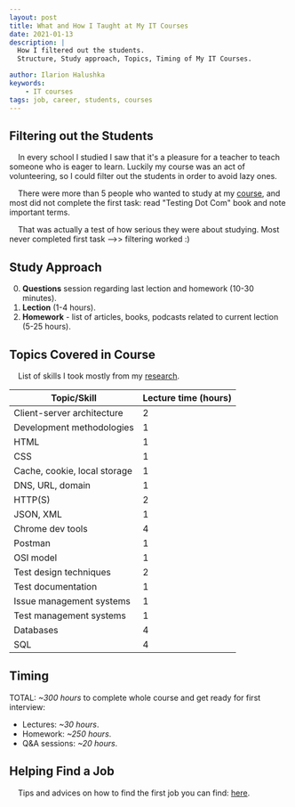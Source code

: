 ```yaml
---
layout: post
title: What and How I Taught at My IT Courses
date: 2021-01-13
description: |
  How I filtered out the students.
  Structure, Study approach, Topics, Timing of My IT Courses.

author: Ilarion Halushka
keywords:
    - IT courses
tags: job, career, students, courses
---
```


## Filtering out the Students
&nbsp;&nbsp;&nbsp; In every school I studied I saw that it's a pleasure for a teacher to teach someone who is eager to learn. 
Luckily my course was an act of volunteering, so I could filter out the students in order to avoid lazy ones.

&nbsp;&nbsp;&nbsp; There were more than 5 people who wanted to study at my
<a target="_blank" href="/Results-Of-My-IT-Courses">course</a>,
and most did not complete the first task: 
read "Testing Dot Com" book and note important terms.

&nbsp;&nbsp;&nbsp; That was actually a test of how serious they were about studying. 
Most never completed first task -->> filtering worked :)

## Study Approach

0. **Questions** session regarding last lection and homework (10-30 minutes).
1. **Lection** (1-4 hours).
2. **Homework** - list of articles, books, podcasts related to current lection (5-25 hours).

## Topics Covered in Course
&nbsp;&nbsp;&nbsp; List of skills I took mostly from my
<a target="_blank" href="/vacancies-analysis-for-QA-Engineers">research</a>.

Topic/Skill | Lecture time (hours)
--- | ---
Client-server architecture | 2
Development methodologies | 1
HTML | 1
CSS | 1
Cache, cookie, local storage | 1
DNS, URL, domain | 1
HTTP(S) | 2
JSON, XML | 1
Chrome dev tools | 4
Postman | 1
OSI model | 1
Test design techniques | 2
Test documentation | 1
Issue management systems | 1
Test management systems | 1
Databases | 4
SQL | 4

## Timing

TOTAL: *~300 hours* to complete whole course and get ready for first interview:

* Lectures: *~30 hours*.
* Homework: *~250 hours*.
* Q&A sessions: *~20 hours*.

## Helping Find a Job

&nbsp;&nbsp;&nbsp; Tips and advices on how to find the first job you can find:
<a target="_blank" href="/How-To-Find-The-First-Job">here</a>.









